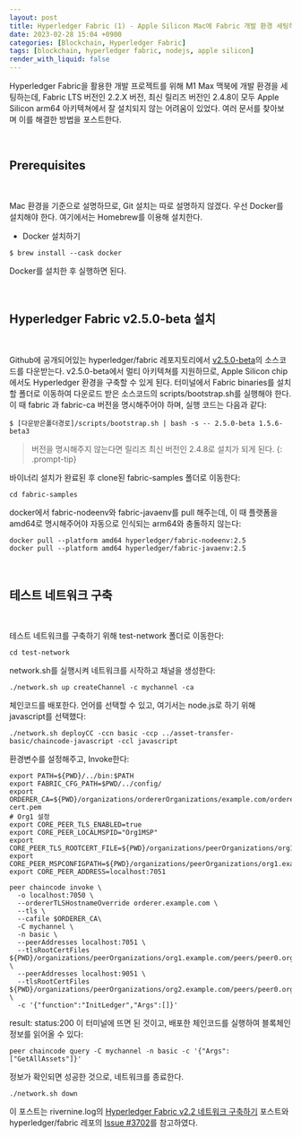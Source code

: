 ```yaml
---
layout: post
title: Hyperledger Fabric (1) - Apple Silicon Mac에 Fabric 개발 환경 세팅하기
date: 2023-02-28 15:04 +0900
categories: [Blockchain, Hyperledger Fabric]
tags: [blockchain, hyperledger fabric, nodejs, apple silicon]
render_with_liquid: false
---
```


Hyperledger Fabric을 활용한 개발 프로젝트를 위해 M1 Max 맥북에 개발 환경을 세팅하는데, Fabric LTS 버전인 2.2.X 버전, 최신 릴리즈 버전인 2.4.8이 모두 Apple Silicon arm64 아키텍쳐에서 잘 설치되지 않는 어려움이 있었다. 여러 문서를 찾아보며 이를 해결한 방법을 포스트한다.

<br>

## Prerequisites

<br>

Mac 환경을 기준으로 설명하므로, Git 설치는 따로 설명하지 않겠다. 우선 Docker를 설치해야 한다. 여기에서는 Homebrew를 이용해 설치한다.

- Docker 설치하기

```
$ brew install --cask docker
```

Docker를 설치한 후 실행하면 된다.

<br>

## Hyperledger Fabric v2.5.0-beta 설치

<br>

Github에 공개되어있는 hyperledger/fabric 레포지토리에서 [v2.5.0-beta](https://github.com/hyperledger/fabric/releases/tag/v2.5.0-beta)의 소스코드를 다운받는다. v2.5.0-beta에서 멀티 아키텍쳐를 지원하므로, Apple Silicon chip 에서도 Hyperledger 환경을 구축할 수 있게 된다. 터미널에서 Fabric binaries를 설치할 폴더로 이동하여 다운로드 받은 소스코드의 scripts/bootstrap.sh를 실행해야 한다. 이 때 fabric 과 fabric-ca 버전을 명시해주어야 하며, 실행 코드는 다음과 같다:

```
$ [다운받은폴더경로]/scripts/bootstrap.sh | bash -s -- 2.5.0-beta 1.5.6-beta3
```

> 버전을 명시해주지 않는다면 릴리즈 최신 버전인 2.4.8로 설치가 되게 된다.
> {: .prompt-tip}

바이너리 설치가 완료된 후 clone된 fabric-samples 폴더로 이동한다:

```
cd fabric-samples
```

docker에서 fabric-nodeenv와 fabric-javaenv를 pull 해주는데, 이 때 플랫폼을 amd64로 명시해주어야 자동으로 인식되는 arm64와 충돌하지 않는다:

```
docker pull --platform amd64 hyperledger/fabric-nodeenv:2.5
docker pull --platform amd64 hyperledger/fabric-javaenv:2.5
```

<br>

## 테스트 네트워크 구축

<br>

테스트 네트워크를 구축하기 위해 test-network 폴더로 이동한다:

```
cd test-network
```

network.sh를 실행시켜 네트워크를 시작하고 채널을 생성한다:

```
./network.sh up createChannel -c mychannel -ca
```

체인코드를 배포한다. 언어를 선택할 수 있고, 여기서는 node.js로 하기 위해 javascript를 선택했다:

```
./network.sh deployCC -ccn basic -ccp ../asset-transfer-basic/chaincode-javascript -ccl javascript
```

환경변수를 설정해주고, Invoke한다:

```
export PATH=${PWD}/../bin:$PATH
export FABRIC_CFG_PATH=$PWD/../config/
export ORDERER_CA=${PWD}/organizations/ordererOrganizations/example.com/orderers/orderer.example.com/msp/tlscacerts/tlsca.example.com-cert.pem
# Org1 설정
export CORE_PEER_TLS_ENABLED=true
export CORE_PEER_LOCALMSPID="Org1MSP"
export CORE_PEER_TLS_ROOTCERT_FILE=${PWD}/organizations/peerOrganizations/org1.example.com/peers/peer0.org1.example.com/tls/ca.crt
export CORE_PEER_MSPCONFIGPATH=${PWD}/organizations/peerOrganizations/org1.example.com/users/Admin@org1.example.com/msp
export CORE_PEER_ADDRESS=localhost:7051
```

```
peer chaincode invoke \
  -o localhost:7050 \
  --ordererTLSHostnameOverride orderer.example.com \
  --tls \
  --cafile $ORDERER_CA\
  -C mychannel \
  -n basic \
  --peerAddresses localhost:7051 \
  --tlsRootCertFiles ${PWD}/organizations/peerOrganizations/org1.example.com/peers/peer0.org1.example.com/tls/ca.crt \
  --peerAddresses localhost:9051 \
  --tlsRootCertFiles ${PWD}/organizations/peerOrganizations/org2.example.com/peers/peer0.org2.example.com/tls/ca.crt \
  -c '{"function":"InitLedger","Args":[]}'
```

result: status:200 이 터미널에 뜨면 된 것이고, 배포한 체인코드를 실행하여 블록체인 정보를 읽어올 수 있다:

```
peer chaincode query -C mychannel -n basic -c '{"Args":["GetAllAssets"]}'
```

정보가 확인되면 성공한 것으로, 네트워크를 종료한다.

```
./network.sh down
```

이 포스트는 rivernine.log의 [Hyperledger Fabric v2.2 네트워크 구축하기](https://velog.io/@rivernine/Hyperledger-Fabric-v2.2-%ED%85%8C%EC%8A%A4%ED%8A%B8-%EB%84%A4%ED%8A%B8%EC%9B%8C%ED%81%AC-%EA%B5%AC%EC%B6%95%ED%95%98%EA%B8%B0) 포스트와 hyperledger/fabric 레포의 [Issue #3702](https://github.com/hyperledger/fabric/issues/3702)를 참고하였다.
